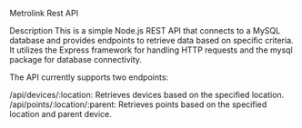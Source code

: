 

Metrolink Rest API

Description
This is a simple Node.js REST API that connects to a MySQL database and provides endpoints to retrieve data based on specific criteria. It utilizes the Express framework for handling HTTP requests and the mysql package for database connectivity.

The API currently supports two endpoints:

/api/devices/:location: Retrieves devices based on the specified location.
/api/points/:location/:parent: Retrieves points based on the specified location and parent device.
